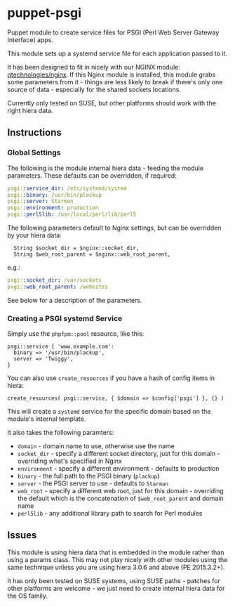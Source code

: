 # puppet-psgi
Puppet module to create service files for PSGI (Perl Web Server Gateway Interface) apps.

This module sets up a systemd service file for each application passed to it.

It has been designed to fit in nicely with our NGINX module: [qtechnologies/nginx](https://github.com/Q-Technologies/puppet-nginx.git).  If this Nginx module is installed, this module grabs some parameters from it - things are less likely to break if there's only one source of data - especially for the shared sockets locations.

Currently only tested on SUSE, but other platforms should work with the right hiera data.

## Instructions
### Global Settings
The following is the module internal hiera data - feeding the module parameters.  These defaults can be overridden, if required:
```yaml
psgi::service_dir: /etc/systemd/system
psgi::binary: /usr/bin/plackup
psgi::server: Starman
psgi::environment: production
psgi::perl5lib: /usr/local/perl/lib/perl5
```
The following parameters default to Nginx settings, but can be overridden by your hiera data:
```puppet
  String $socket_dir = $nginx::socket_dir,
  String $web_root_parent = $nginx::web_root_parent,
```
e.g.:
```yaml
psgi::socket_dir: /var/sockets
psgi::web_root_parent: /websites

```
See below for a description of the parameters.
### Creating a PSGI systemd Service
Simply use the `phpfpm::pool` resource, like this:
```puppet
psgi::service { 'www.example.com': 
  binary => '/usr/bin/plackup',
  server => 'Twiggy',
}
```
You can also use `create_resources` if you have a hash of config items in hiera:
```puppet
create_resources( psgi::service, { $domain => $config['psgi'] }, {} )
```

This will create a `systemd` service for the specific domain based on the module's internal template.   

It also takes the following paramters:
* `domain` - domain name to use, otherwise use the name
* `socket_dir` - specify a different socket directory, just for this domain - overriding what's specified in Nginx
* `environment` - specify a different environment - defaults to production
* `binary` - the full path to the PSGI binary (`plackup`)
* `server` - the PSGI server to use - defaults to `Starman`
* `web_root` - specify a different web root, just for this domain - overriding the default which is the concatenation of `$web_root_parent` and domain name
* `perl5lib` - any additional library path to search for Perl modules

## Issues
This module is using hiera data that is embedded in the module rather than using a params class.  This may not play nicely with other modules using the same technique unless you are using hiera 3.0.6 and above (PE 2015.3.2+).

It has only been tested on SUSE systems, using SUSE paths - patches for other platforms are welcome - we just need to create internal hiera data for the OS family.
